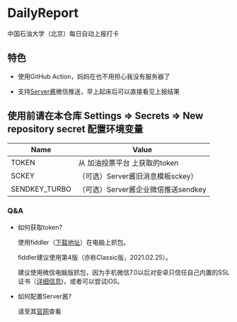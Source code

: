 # DailyReport
中国石油大学（北京）每日自动上报打卡

## 特色

- 使用GitHub Action，妈妈在也不用担心我没有服务器了

- 支持[Server酱](sc.ftqq.com)微信推送，早上起床后可以直接看见上报结果


## 使用前请在本仓库 Settings => Secrets => New repository secret 配置环境变量

|Name |Value|
|---|---|
|TOKEN|从 加油投票平台 上获取的token|
|SCKEY|（可选）Server酱旧消息模板sckey）|
|SENDKEY_TURBO|（可选）Server酱企业微信推送sendkey|

### Q&A

- 如何获取token?

  使用fiddler（[下载地址](https://www.telerik.com/download/fiddler)）在电脑上抓包。
  
  fiddler建议使用第4版（亦称Classic版，2021.02.25）。
  
  建议使用微信电脑版抓包，因为手机微信7.0以后对安卓只信任自己内置的SSL证书（[详细信息](https://testerhome.com/topics/17746))，或者可以尝试iOS。
  
- 如何配置Server酱?

  请至其[官网](sc.ftqq.com)查看
  

